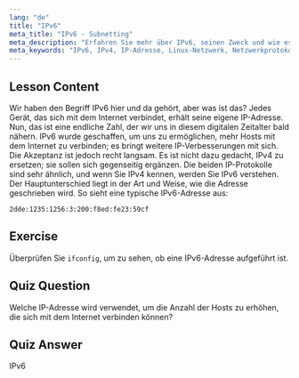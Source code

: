 ```yaml
---
lang: "de"
title: "IPv6"
meta_title: "IPv6 - Subnetting"
meta_description: "Erfahren Sie mehr über IPv6, seinen Zweck und wie es IPv4 ergänzt. Verstehen Sie die IPv6-Adressierung und ihre Rolle bei der Verbindung weiterer Geräte mit dem Internet."
meta_keywords: "IPv6, IPv4, IP-Adresse, Linux-Netzwerk, Netzwerkprotokolle, Anfänger, Tutorial, Leitfaden"
---
```


## Lesson Content

Wir haben den Begriff IPv6 hier und da gehört, aber was ist das? Jedes Gerät, das sich mit dem Internet verbindet, erhält seine eigene IP-Adresse. Nun, das ist eine endliche Zahl, der wir uns in diesem digitalen Zeitalter bald nähern. IPv6 wurde geschaffen, um uns zu ermöglichen, mehr Hosts mit dem Internet zu verbinden; es bringt weitere IP-Verbesserungen mit sich. Die Akzeptanz ist jedoch recht langsam. Es ist nicht dazu gedacht, IPv4 zu ersetzen; sie sollen sich gegenseitig ergänzen. Die beiden IP-Protokolle sind sehr ähnlich, und wenn Sie IPv4 kennen, werden Sie IPv6 verstehen. Der Hauptunterschied liegt in der Art und Weise, wie die Adresse geschrieben wird. So sieht eine typische IPv6-Adresse aus:

```plaintext
2dde:1235:1256:3:200:f8ed:fe23:59cf
```

## Exercise

Überprüfen Sie `ifconfig`, um zu sehen, ob eine IPv6-Adresse aufgeführt ist.

## Quiz Question

Welche IP-Adresse wird verwendet, um die Anzahl der Hosts zu erhöhen, die sich mit dem Internet verbinden können?

## Quiz Answer

IPv6
